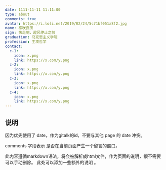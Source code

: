 ```yaml
---
date: 1111-11-11 11:11:00
type: about
comments: true
avatar: https://i.loli.net/2019/02/24/5c71bf051a8f2.jpg
name: 椎咲良田
sign: 快走吧，趁风停止之前
graduation: 马克思主义学院
profession: 主攻哲学
contact:
  c-1:
    icon: x.png
    link: https://x.com/y.png
  c-2:
    icon: x.png
    link: https://x.com/y.png
  c-3:
    icon: x.png
    link: https://x.com/y.png
  c-4:
    icon: x.png
    link: https://x.com/y.png
---
```


## 说明

因为优先使用了 date，作为gitalk的id，不要与其他 page 的 date 冲突。

comments 字段表示 是否在当前页面产生一个留言的窗口。

此内容遵循markdown语法，将会被解析成html文件，作为页面的说明，颥不需要可以手动删除。
此处可以添加一些额外的说明 。

